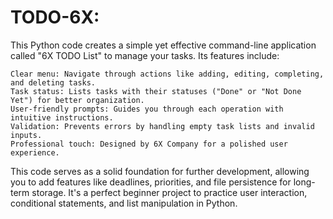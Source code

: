 # TODO-6X:

This Python code creates a simple yet effective command-line application called "6X TODO List" to manage your tasks. Its features include:

    Clear menu: Navigate through actions like adding, editing, completing, and deleting tasks.
    Task status: Lists tasks with their statuses ("Done" or "Not Done Yet") for better organization.
    User-friendly prompts: Guides you through each operation with intuitive instructions.
    Validation: Prevents errors by handling empty task lists and invalid inputs.
    Professional touch: Designed by 6X Company for a polished user experience.

This code serves as a solid foundation for further development, allowing you to add features like deadlines, priorities, and file persistence for long-term storage. It's a perfect beginner project to practice user interaction, conditional statements, and list manipulation in Python.
